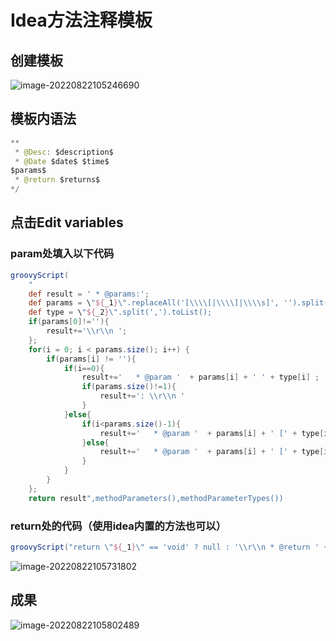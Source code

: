 # Idea方法注释模板

## 创建模板

![image-20220822105246690](E:\Note\Java\Idea方法注释模板.images\image-20220822105246690.png)

## 模板内语法

```java
** 
 * @Desc: $description$
 * @Date $date$ $time$
$params$ 
 * @return $returns$
*/
```

## 点击Edit variables

### param处填入以下代码

```groovy
groovyScript(
    "
    def result = ' * @params:';
    def params = \"${_1}\".replaceAll('[\\\\[|\\\\]|\\\\s]', '').split(',').toList();
    def type = \"${_2}\".split(',').toList();
    if(params[0]!=''){
        result+='\\r\\n ';
    };
    for(i = 0; i < params.size(); i++) {
        if(params[i] != ''){
            if(i==0){
                result+='	* @param '  + params[i] + ' ' + type[i] ;
                if(params.size()!=1){
                    result+=': \\r\\n '
                }
            }else{
                if(i<params.size()-1){
                    result+='	* @param '  + params[i] + ' [' + type[i] + ']' + ': \\r\\n ';
                }else{
                    result+='	* @param '  + params[i] + ' [' + type[i] + ': ';
                }
            }    
        }
    };
    return result",methodParameters(),methodParameterTypes()) 
```

### return处的代码（使用idea内置的方法也可以）

```groovy
groovyScript("return \"${_1}\" == 'void' ? null : '\\r\\n * @return ' + \"${_1}\"", methodReturnType()) 
```

![image-20220822105731802](E:\Note\Java\Idea方法注释模板.images\image-20220822105731802.png)

## 成果

![image-20220822105802489](E:\Note\Java\Idea方法注释模板.images\image-20220822105802489.png)